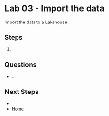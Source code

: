 # Lab 03 - Import the data
Import the data to a Lakehouse


## Steps

1.  

## Questions
- ...

## Next Steps
- 
- [Home](README.md)